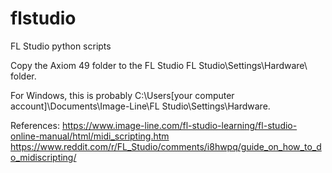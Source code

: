 # flstudio
FL Studio python scripts

Copy the Axiom 49 folder to the FL Studio FL Studio\Settings\Hardware\ folder.

For Windows, this is probably C:\Users\[your computer account]\Documents\Image-Line\FL Studio\Settings\Hardware.

References:
https://www.image-line.com/fl-studio-learning/fl-studio-online-manual/html/midi_scripting.htm
https://www.reddit.com/r/FL_Studio/comments/i8hwpq/guide_on_how_to_do_midiscripting/